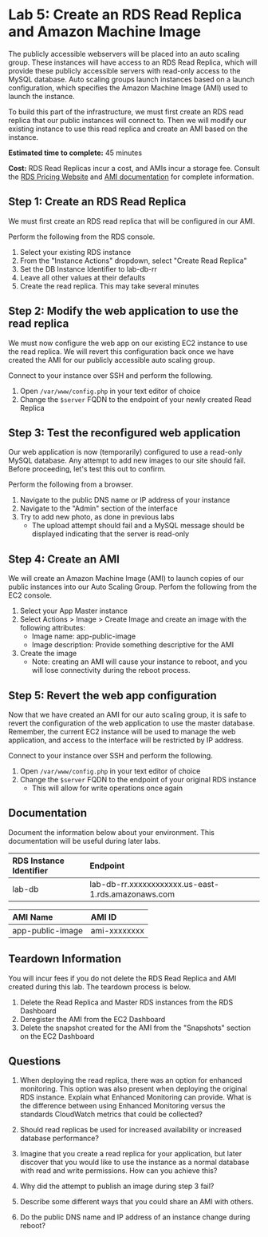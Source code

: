 # Lab 5: Create an RDS Read Replica and Amazon Machine Image

The publicly accessible webservers will be placed into an auto scaling group. These instances will have access to an RDS Read Replica, which will provide these publicly accessible servers with read-only access to the MySQL database. Auto scaling groups launch instances based on a launch configuration, which specifies the Amazon Machine Image (AMI) used to launch the instance.

To build this part of the infrastructure, we must first create an RDS read replica that our public instances will connect to. Then we will modify our existing instance to use this read replica and create an AMI based on the instance.

**Estimated time to complete:** 45 minutes

**Cost:** RDS Read Replicas incur a cost, and AMIs incur a storage fee. Consult the [RDS Pricing Website](https://aws.amazon.com/rds/pricing/) and [AMI documentation](https://docs.aws.amazon.com/AWSEC2/latest/UserGuide/ComponentsAMIs.html#storage-for-the-root-device) for complete information.

## Step 1: Create an RDS Read Replica

We must first create an RDS read replica that will be configured in our AMI.

Perform the following from the RDS console.

1. Select your existing RDS instance
2. From the "Instance Actions" dropdown, select "Create Read Replica"
3. Set the DB Instance Identifier to lab-db-rr
4. Leave all other values at their defaults
5. Create the read replica. This may take several minutes

## Step 2: Modify the web application to use the read replica

We must now configure the web app on our existing EC2 instance to use the read replica. We will revert this configuration back once we have created the AMI for our publicly accessible auto scaling group.

Connect to your instance over SSH and perform the following.

1. Open `/var/www/config.php` in your text editor of choice
2. Change the `$server` FQDN to the endpoint of your newly created Read Replica

## Step 3: Test the reconfigured web application

Our web application is now (temporarily) configured to use a read-only MySQL database. Any attempt to add new images to our site should fail. Before proceeding, let's test this out to confirm.

Perform the following from a browser.

1. Navigate to the public DNS name or IP address of your instance
2. Navigate to the "Admin" section of the interface
3. Try to add new photo, as done in previous labs
    * The upload attempt should fail and a MySQL message should be displayed indicating that the server is read-only

## Step 4: Create an AMI

We will create an Amazon Machine Image (AMI) to launch copies of our public instances into our Auto Scaling Group. Perfom the following from the EC2 console.

1. Select your App Master instance
2. Select Actions > Image > Create Image and create an image with the following attributes:
    * Image name: app-public-image
    * Image description: Provide something descriptive for the AMI
3. Create the image
    * Note: creating an AMI will cause your instance to reboot, and you will lose connectivity during the reboot process.

## Step 5: Revert the web app configuration

Now that we have created an AMI for our auto scaling group, it is safe to revert the configuration of the web application to use the master database. Remember, the current EC2 instance will be used to manage the web application, and access to the interface will be restricted by IP address.

Connect to your instance over SSH and perform the following.

1. Open `/var/www/config.php` in your text editor of choice
2. Change the `$server` FQDN to the endpoint of your original RDS instance
    * This will allow for write operations once again

## Documentation

Document the information below about your environment. This documentation will be useful during later labs.

| RDS Instance Identifier    | Endpoint                                           |
| :------------------------- | :------------------------------------------------- |
| lab-db                     | lab-db-rr.xxxxxxxxxxxx.us-east-1.rds.amazonaws.com | 

| AMI Name         | AMI ID       |
| :--------------- | :----------- |
| app-public-image | ami-xxxxxxxx |

## Teardown Information

You will incur fees if you do not delete the RDS Read Replica and AMI created during this lab. The teardown process is below.

1. Delete the Read Replica and Master RDS instances from the RDS Dashboard
2. Deregister the AMI from the EC2 Dashboard
3. Delete the snapshot created for the AMI from the "Snapshots" section on the EC2 Dashboard

## Questions

1. When deploying the read replica, there was an option for enhanced monitoring. This option was also present when deploying the original RDS instance. Explain what Enhanced Monitoring can provide. What is the difference between using Enhanced Monitoring versus the standards CloudWatch metrics that could be collected?

2. Should read replicas be used for increased availability or increased database performance?

3. Imagine that you create a read replica for your application, but later discover that you would like to use the instance as a normal database with read and write permissions. How can you achieve this?

4. Why did the attempt to publish an image during step 3 fail?

5. Describe some different ways that you could share an AMI with others.

6. Do the public DNS name and IP address of an instance change during reboot?
